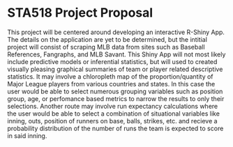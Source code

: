 # STA518 Project Proposal 

This project will be centered around developing an interactive R-Shiny App. The details on the application are yet to be determined, but the intitial project will consist of scraping MLB data from sites such as Baseball References, Fangraphs, and MLB Savant. This Shiny App will not most likely include predictive models or inferential statistics, but will used to created visually pleasing graphical summaries of team or player related descriptive statistics. It may involve a chloropleth map of the proportion/quantity of Major League players from various countries and states. In this case the user would be able to select numerous grouping variables such as position group, age, or perfomance based metrics to narrow the results to only their selections. Another route may involve run expectancy calculations where the user would be able to select a combination of situational variables like inning, outs, position of runners on base, balls, strikes, etc. and recieve a probability distribution of the number of runs the team is expected to score in said inning. 
